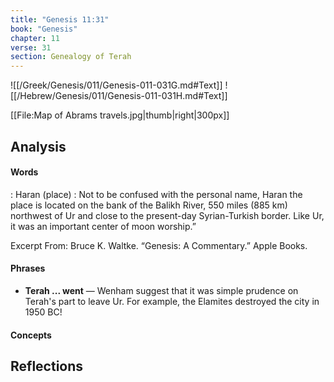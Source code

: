 ```yaml
---
title: "Genesis 11:31"
book: "Genesis"
chapter: 11
verse: 31
section: Genealogy of Terah
---
```

![[/Greek/Genesis/011/Genesis-011-031G.md#Text]]
![[/Hebrew/Genesis/011/Genesis-011-031H.md#Text]]

[[File:Map of Abrams travels.jpg|thumb|right|300px]]

## Analysis

#### Words

: Haran (place) : Not to be confused with the personal name, Haran the place is located on the bank of the Balikh River, 550 miles (885 km) northwest of Ur and close to the present-day Syrian-Turkish border. Like Ur, it was an important center of moon worship.”

Excerpt From: Bruce K. Waltke. “Genesis: A Commentary.” Apple Books. 

#### Phrases
- **Terah ... went** — Wenham suggest that it was simple prudence on Terah's part to leave Ur.  For example, the Elamites destroyed the city in 1950 BC!

#### Concepts

## Reflections
